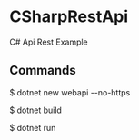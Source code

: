 # CSharpRestApi
C# Api Rest Example

## Commands

$ dotnet new webapi --no-https

$ dotnet  build

$ dotnet run